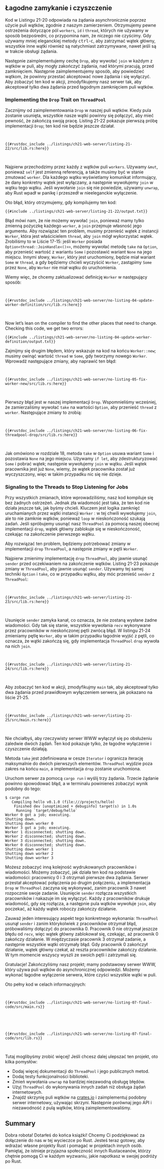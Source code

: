 ## Łagodne zamykanie i czyszczenie

Kod w Listingu 21-20 odpowiada na żądania asynchronicznie poprzez
użycie puli wątków, zgodnie z naszym zamierzeniem. Otrzymujemy pewne ostrzeżenia dotyczące pól `workers`,
`id` i `thread`, których nie używamy w sposób bezpośredni, co przypomina nam,
że niczego nie czyścimy. Gdy używamy mniej eleganckiej metody
<kbd>ctrl</kbd>-<kbd>c</kbd>, aby zatrzymać wątek główny, wszystkie inne wątki
również są natychmiast zatrzymywane, nawet jeśli są w trakcie obsługi
żądania.

Następnie zaimplementujemy cechę `Drop`, aby wywołać `join` w każdym z
wątków w puli, aby mogły zakończyć żądania, nad którymi pracują, przed
zamknięciem. Następnie zaimplementujemy sposób, aby powiedzieć wątkom, że powinny przestać
akceptować nowe żądania i się wyłączyć. Aby zobaczyć ten kod w akcji, zmodyfikujemy
nasz serwer tak, aby akceptował tylko dwa żądania przed łagodnym zamknięciem
puli wątków.

### Implementing the `Drop` Trait on `ThreadPool`

Zacznijmy od zaimplementowania `Drop` w naszej puli wątków. Kiedy pula zostanie
usunięta, wszystkie nasze wątki powinny się połączyć, aby mieć pewność, że zakończą swoją pracę.
Listing 21-22 pokazuje pierwszą próbę implementacji `Drop`; ten kod nie będzie jeszcze działał.

<Listing number="21-22" file-name="src/lib.rs" caption="Joining each thread when the thread pool goes out of scope">

```rust,ignore,does_not_compile
{{#rustdoc_include ../listings/ch21-web-server/listing-21-22/src/lib.rs:here}}
```

</Listing>

Najpierw przechodzimy przez każdy z wątków puli `workers`. Używamy `&mut`,
ponieważ `self` jest zmienną referencją, a także musimy być w stanie
zmutować `worker`. Dla każdego wątku wyświetlamy komunikat informujący, że dany
konkretny wątek jest wyłączany, a następnie wywołujemy `join` w wątku tego wątku. Jeśli wywołanie `join` się nie powiedzie, używamy `unwrap`, aby Rust wpadł w panikę i przeszedł
w nieeleganckie wyłączenie.

Oto błąd, który otrzymujemy, gdy kompilujemy ten kod:

```console
{{#include ../listings/ch21-web-server/listing-21-22/output.txt}}
```

Błąd mówi nam, że nie możemy wywołać `join`, ponieważ mamy tylko zmienną pożyczkę
każdego `worker`, a `join` przejmuje własność jego argumentu. Aby rozwiązać ten
problem, musimy przenieść wątek z instancji `Worker`, która jest właścicielem
`thread`, aby `join` mógł wykorzystać wątek. Zrobiliśmy to w Liście 17-15: jeśli
`Worker` posiada `Option<thread::JoinHandle<()>>`, możemy wywołać metodę
`take` na `Option`, aby przenieść wartość z wariantu `Some` i
pozostawić wariant `None` na jego miejscu. Innymi słowy, `Worker`, który jest uruchomiony,
będzie miał wariant `Some` w `thread`, a gdy będziemy chcieli wyczyścić
`Worker`, zastąpimy `Some` przez `None`, aby `Worker` nie miał
wątku do uruchomienia.

Wiemy więc, że chcemy zaktualizować definicję `Worker` w następujący sposób:

<Listing file-name="src/lib.rs">

```rust,ignore,does_not_compile
{{#rustdoc_include ../listings/ch21-web-server/no-listing-04-update-worker-definition/src/lib.rs:here}}
```

</Listing>

Now let’s lean on the compiler to find the other places that need to change.
Checking this code, we get two errors:

```console
{{#include ../listings/ch21-web-server/no-listing-04-update-worker-definition/output.txt}}
```

Zajmijmy się drugim błędem, który wskazuje na kod na końcu
`Worker::new`; musimy owinąć wartość `thread` w `Some`, gdy tworzymy
nowego `Worker`. Wprowadź następujące zmiany, aby naprawić ten błąd:

<Listing file-name="src/lib.rs">

```rust,ignore,does_not_compile
{{#rustdoc_include ../listings/ch21-web-server/no-listing-05-fix-worker-new/src/lib.rs:here}}
```

</Listing>

Pierwszy błąd jest w naszej implementacji `Drop`. Wspomnieliśmy wcześniej, że
zamierzaliśmy wywołać `take` na wartości `Option`, aby przenieść `thread` z `worker`.
Następujące zmiany to zrobią:

<Listing file-name="src/lib.rs">

```rust,ignore,not_desired_behavior
{{#rustdoc_include ../listings/ch21-web-server/no-listing-06-fix-threadpool-drop/src/lib.rs:here}}
```

</Listing>

Jak omówiono w rozdziale 18, metoda `take` w `Option` usuwa wariant `Some`
i pozostawia `None` na jego miejscu. Używamy `if let`, aby zdestrukturyzować `Some` i pobrać wątek; następnie wywołujemy `join` w wątku. Jeśli wątek pracownika jest już `None`, wiemy, że wątek pracownika został już wyczyszczony, więc w takim przypadku nic się nie dzieje.

### Signaling to the Threads to Stop Listening for Jobs

Przy wszystkich zmianach, które wprowadziliśmy, nasz kod kompiluje się bez żadnych ostrzeżeń.
Jednak zła wiadomość jest taka, że ​​ten kod nie działa jeszcze tak, jak byśmy chcieli.
Kluczem jest logika zamknięć uruchamianych przez wątki instancji `Worker`
: w tej chwili wywołujemy `join`, ale to nie zamknie wątków,
ponieważ `loop` w nieskończoność szukają zadań. Jeśli spróbujemy usunąć nasz
`ThreadPool` za pomocą naszej obecnej implementacji `drop`, wątek główny
zablokuje się w nieskończoność, czekając na zakończenie pierwszego wątku.

Aby rozwiązać ten problem, będziemy potrzebować zmiany w implementacji `drop` `ThreadPool`, a następnie zmiany w pętli `Worker`.

Najpierw zmienimy implementację `drop` `ThreadPool`, aby jawnie usunąć `sender` przed oczekiwaniem na zakończenie wątków. Listing 21-23 pokazuje
zmiany w `ThreadPool`, aby jawnie usunąć `sender`. Używamy tej samej techniki `Option`
i `take`, co w przypadku wątku, aby móc przenieść `sender` z `ThreadPool`:

<Listing number="21-23" file-name="src/lib.rs" caption="Explicitly drop `sender` before joining the worker threads">

```rust,noplayground,not_desired_behavior
{{#rustdoc_include ../listings/ch21-web-server/listing-21-23/src/lib.rs:here}}
```

</Listing>

Usunięcie `sender` zamyka kanał, co oznacza, że ​​nie zostaną wysłane żadne wiadomości. Gdy tak się stanie, wszystkie wywołania `recv` wykonywane przez pracowników w nieskończonej pętli zwrócą błąd. W listingu 21-24 zmieniamy pętlę `Worker`, aby w takim przypadku łagodnie wyjść z pętli, co oznacza, że ​​wątki zakończą się, gdy implementacja `ThreadPool` `drop` wywoła na nich `join`.

<Listing number="21-24" file-name="src/lib.rs" caption="Explicitly break out of the loop when `recv` returns an error">

```rust,noplayground
{{#rustdoc_include ../listings/ch21-web-server/listing-21-24/src/lib.rs:here}}
```

</Listing>

Aby zobaczyć ten kod w akcji, zmodyfikujmy `main` tak, aby akceptował tylko dwa żądania przed prawidłowym wyłączeniem serwera, jak pokazano na liście 21-25.

<Listing number="21-25" file-name="src/main.rs" caption="Shut down the server after serving two requests by exiting the loop">

```rust,ignore
{{#rustdoc_include ../listings/ch21-web-server/listing-21-25/src/main.rs:here}}
```

</Listing>

Nie chciałbyś, aby rzeczywisty serwer WWW wyłączył się po obsłużeniu zaledwie dwóch
żądań. Ten kod pokazuje tylko, że łagodne wyłączenie i czyszczenie działają.

Metoda `take` jest zdefiniowana w cesze `Iterator` i ogranicza iterację
maksymalnie do dwóch pierwszych elementów. `ThreadPool` wyjdzie poza zakres na
końcu `main`, a implementacja `drop` zostanie uruchomiona.

Uruchom serwer za pomocą `cargo run` i wyślij trzy żądania. Trzecie żądanie
powinno spowodować błąd, a w terminalu powinieneś zobaczyć wynik podobny do tego:

<!-- manual-regeneration
cd listings/ch21-web-server/listing-21-25
cargo run
curl http://127.0.0.1:7878
curl http://127.0.0.1:7878
curl http://127.0.0.1:7878
trzecie żądanie spowoduje błąd, ponieważ serwer zostanie wyłączony
skopiuj dane wyjściowe poniżej
Nie można zautomatyzować, ponieważ dane wyjściowe zależą od tworzenia żądań
-->

```console
$ cargo run
   Compiling hello v0.1.0 (file:///projects/hello)
    Finished dev [unoptimized + debuginfo] target(s) in 1.0s
     Running `target/debug/hello`
Worker 0 got a job; executing.
Shutting down.
Shutting down worker 0
Worker 3 got a job; executing.
Worker 1 disconnected; shutting down.
Worker 2 disconnected; shutting down.
Worker 3 disconnected; shutting down.
Worker 0 disconnected; shutting down.
Shutting down worker 1
Shutting down worker 2
Shutting down worker 3
```

Możesz zobaczyć inną kolejność wydrukowanych pracowników i wiadomości. Możemy zobaczyć,
jak działa ten kod na podstawie wiadomości: pracownicy 0 i 3 otrzymali pierwsze dwa
żądania. Serwer przestał akceptować połączenia po drugim połączeniu,
a implementacja `Drop` w `ThreadPool` zaczyna się wykonywać, zanim pracownik 3
nawet rozpocznie swoje zadanie. Usunięcie `sender` rozłącza wszystkich pracowników i
nakazuje im się wyłączyć. Każdy z pracowników drukuje wiadomość, gdy się rozłącza,
a następnie pula wątków wywołuje `join`, aby poczekać, aż każdy wątek roboczy zakończy działanie.

Zauważ jeden interesujący aspekt tego konkretnego wykonania: `ThreadPool`
usunął `sender` i zanim którykolwiek z pracowników otrzymał błąd, próbowaliśmy dołączyć
do pracownika 0. Pracownik 0 nie otrzymał jeszcze błędu od `recv`, więc wątek główny
zablokował się, czekając, aż pracownik 0 zakończy działanie. W międzyczasie pracownik 3 otrzymał
zadanie, a następnie wszystkie wątki otrzymały błąd. Gdy pracownik 0 zakończył działanie, wątek
główny czekał, aż reszta pracowników zakończy działanie. W tym momencie
wszyscy wyszli ze swoich pętli i zatrzymali się.

Gratulacje! Zakończyliśmy nasz projekt; mamy podstawowy serwer WWW, który używa
puli wątków do asynchronicznej odpowiedzi. Możemy wykonać łagodne
wyłączenie serwera, które czyści wszystkie wątki w puli.

Oto pełny kod w celach informacyjnych:

<Listing file-name="src/main.rs">

```rust,ignore
{{#rustdoc_include ../listings/ch21-web-server/no-listing-07-final-code/src/main.rs}}
```

</Listing>

<Listing file-name="src/lib.rs">

```rust,noplayground
{{#rustdoc_include ../listings/ch21-web-server/no-listing-07-final-code/src/lib.rs}}
```

</Listing>

Tutaj moglibyśmy zrobić więcej! Jeśli chcesz dalej ulepszać ten projekt, oto
kilka pomysłów:

* Dodaj więcej dokumentacji do `ThreadPool` i jego publicznych metod.
* Dodaj testy funkcjonalności biblioteki.
* Zmień wywołania `unwrap` na bardziej niezawodną obsługę błędów.
* Użyj `ThreadPool` do wykonywania innych zadań niż obsługa żądań internetowych.
* Znajdź skrzynię puli wątków na [crates.io](https://crates.io/) i zaimplementuj
podobny serwer internetowy, używając skrzyni. Następnie porównaj jego API i
niezawodność z pulą wątków, którą zaimplementowaliśmy.

## Summary

Dobra robota! Dotarłeś do końca książki! Chcemy Ci podziękować za
dołączenie do nas w tej wycieczce po Rust. Jesteś teraz gotowy, aby wdrażać własne
projekty Rust i pomagać w projektach innych osób. Pamiętaj, że istnieje
przyjazna społeczność innych Rustaceanów, którzy chętnie pomogą Ci w każdym
wyzwaniu, jakie napotkasz w swojej podróży po Rust.
